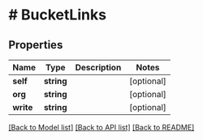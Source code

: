 # # BucketLinks

## Properties

Name | Type | Description | Notes
------------ | ------------- | ------------- | -------------
**self** | **string** |  | [optional] 
**org** | **string** |  | [optional] 
**write** | **string** |  | [optional] 

[[Back to Model list]](../../README.md#documentation-for-models) [[Back to API list]](../../README.md#documentation-for-api-endpoints) [[Back to README]](../../README.md)


